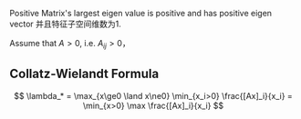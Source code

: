    Positive Matrix's largest eigen value is positive and has positive eigen vector 并且特征子空间维数为1.
   
   Assume that $A > 0$, i.e. $A_{ij} > 0$，    
   
  ## Collatz-Wielandt Formula
  
  $$
  \lambda_* = \max_{x\ge0 \land x\ne0} \min_{x_i>0} \frac{[Ax]_i}{x_i} = \min_{x>0} \max \frac{[Ax]_i}{x_i} 
  $$
  
  